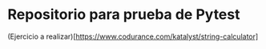 # Repositorio para prueba de Pytest

(Ejercicio a realizar)[https://www.codurance.com/katalyst/string-calculator]